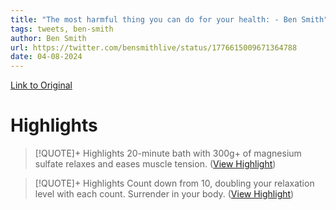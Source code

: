 ```yaml
---
title: "The most harmful thing you can do for your health: - Ben Smith"
tags: tweets, ben-smith
author: Ben Smith
url: https://twitter.com/bensmithlive/status/1776615009671364788
date: 04-08-2024
---
```

[Link to Original](https://twitter.com/bensmithlive/status/1776615009671364788)

# Highlights
> [!QUOTE]+ Highlights
> 20-minute bath with 300g+ of magnesium sulfate relaxes and eases muscle tension. ([View Highlight](https://read.readwise.io/read/01hty191x5e1j93c9kdwanz0w9))


> [!QUOTE]+ Highlights
> Count down from 10, doubling your relaxation level with each count. Surrender in your body. ([View Highlight](https://read.readwise.io/read/01hty1c124qprt9t504h60ygeh))


